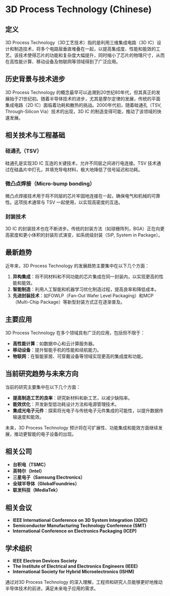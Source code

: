 # 3D Process Technology (Chinese)

## 定义

3D Process Technology（3D工艺技术）指的是利用三维集成电路（3D IC）设计和制造技术，将多个电路层垂直堆叠在一起，以提高集成度、性能和能效的工艺。该技术使得芯片的功能和复杂度大幅提升，同时缩小了芯片的物理尺寸，从而在高性能计算、移动设备及物联网等领域得到了广泛应用。

## 历史背景与技术进步

3D Process Technology 的概念最早可以追溯到20世纪80年代，但其真正的发展始于21世纪初。随着半导体技术的进步，尤其是摩尔定律的发展，传统的平面集成电路（2D IC）面临着功耗和散热的挑战。2000年代初，随着硅通孔（TSV, Through-Silicon Via）技术的出现，3D IC 的制造变得可能，推动了该领域的快速发展。

## 相关技术与工程基础

### 硅通孔（TSV）

硅通孔是实现3D IC 互连的关键技术，允许不同层之间进行电连接。TSV 技术通过在硅晶片中打孔，并填充导电材料，极大地降低了信号延迟和功耗。

### 微凸点焊接（Micro-bump bonding）

微凸点焊接技术用于将不同层的芯片牢固地连接在一起，确保电气和机械的可靠性。这项技术通常与 TSV 一起使用，以实现高密度的互连。

### 封装技术

3D IC 的封装技术也在不断进步。传统的封装方法（如球栅阵列，BGA）正在向更高密度和更小体积的封装形式演变，如系统级封装（SiP, System in Package）。

## 最新趋势

近年来，3D Process Technology 的发展趋势主要集中在以下几个方面：

1. **异构集成**：将不同材料和不同功能的芯片集成在同一封装内，以实现更高的性能和能效。
2. **智能制造**：利用人工智能和机器学习优化制造过程，提高良率和降低成本。
3. **先进封装技术**：如FOWLP（Fan-Out Wafer Level Packaging）和MCP（Multi-Chip Package）等新型封装方式正在逐渐普及。

## 主要应用

3D Process Technology 在多个领域具有广泛的应用，包括但不限于：

- **高性能计算**：如数据中心和云计算服务器。
- **移动设备**：提升智能手机的性能和续航能力。
- **物联网**：在智能家居、可穿戴设备等领域实现更高的集成度和功能。

## 当前研究趋势与未来方向

当前的研究主要集中在以下几个方面：

- **提高制造工艺的良率**：研究新材料和新工艺，以减少缺陷率。
- **能效优化**：开发新型低功耗设计方法和电源管理技术。
- **集成光电子元件**：探索将光电子与传统电子元件集成的可能性，以提升数据传输速度和能效。

未来，3D Process Technology 预计将在可扩展性、功能集成和能效方面继续发展，推动更智能的电子设备的出现。

## 相关公司

- **台积电（TSMC）**
- **英特尔（Intel）**
- **三星电子（Samsung Electronics）**
- **全球半导体（GlobalFoundries）**
- **联发科技（MediaTek）**

## 相关会议

- **IEEE International Conference on 3D System Integration (3DIC)**
- **Semiconductor Manufacturing Technology Conference (SMT)**
- **International Conference on Electronics Packaging (ICEP)**

## 学术组织

- **IEEE Electron Devices Society**
- **The Institute of Electrical and Electronics Engineers (IEEE)**
- **International Society for Hybrid Microelectronics (ISHM)**

通过对3D Process Technology 的深入理解，工程师和研究人员能够更好地推动半导体技术的前进，满足未来电子应用的需求。